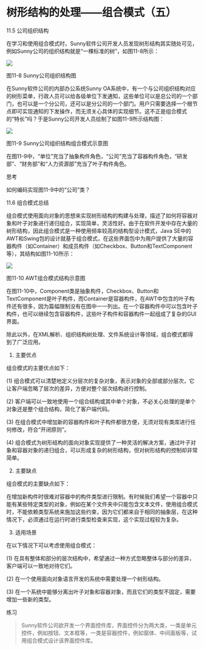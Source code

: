 # 树形结构的处理——组合模式（五）

11.5 公司组织结构

在学习和使用组合模式时，Sunny软件公司开发人员发现树形结构其实随处可见，例如Sunny公司的组织结构就是“一棵标准的树”，如图11-8所示：

![](http://img.my.csdn.net/uploads/201209/07/1347031375_3204.jpg)

图11-8  Sunny公司组织结构图

在Sunny软件公司的内部办公系统Sunny OA系统中，有一个与公司组织结构对应的树形菜单，行政人员可以给各级单位下发通知，这些单位可以是总公司的一个部门，也可以是一个分公司，还可以是分公司的一个部门。用户只需要选择一个根节点即可实现通知的下发操作，而无须关心具体的实现细节。这不正是组合模式的“特长”吗？于是Sunny公司开发人员绘制了如图11-9所示结构图：

![](http://img.my.csdn.net/uploads/201209/07/1347031422_5635.jpg)

图11-9  Sunny公司组织结构组合模式示意图

在图11-9中，“单位”充当了抽象构件角色，“公司”充当了容器构件角色，“研发部”、“财务部”和“人力资源部”充当了叶子构件角色。
 
思考

如何编码实现图11-9中的“公司”类？

11.6 组合模式总结

组合模式使用面向对象的思想来实现树形结构的构建与处理，描述了如何将容器对象和叶子对象进行递归组合，实现简单，灵活性好。由于在软件开发中存在大量的树形结构，因此组合模式是一种使用频率较高的结构型设计模式，Java SE中的AWT和Swing包的设计就基于组合模式，在这些界面包中为用户提供了大量的容器构件（如Container）和成员构件（如Checkbox、Button和TextComponent等），其结构如图11-10所示：

![](http://img.my.csdn.net/uploads/201209/07/1347031445_5687.jpg)

图11-10 AWT组合模式结构示意图

在图11-10中，Component类是抽象构件，Checkbox、Button和TextComponent是叶子构件，而Container是容器构件，在AWT中包含的叶子构件还有很多，因为篇幅限制没有在图中一一列出。在一个容器构件中可以包含叶子构件，也可以继续包含容器构件，这些叶子构件和容器构件一起组成了复杂的GUI界面。

除此以外，在XML解析、组织结构树处理、文件系统设计等领域，组合模式都得到了广泛应用。

1. 主要优点

组合模式的主要优点如下：

(1) 组合模式可以清楚地定义分层次的复杂对象，表示对象的全部或部分层次，它让客户端忽略了层次的差异，方便对整个层次结构进行控制。

(2) 客户端可以一致地使用一个组合结构或其中单个对象，不必关心处理的是单个对象还是整个组合结构，简化了客户端代码。

(3) 在组合模式中增加新的容器构件和叶子构件都很方便，无须对现有类库进行任何修改，符合“开闭原则”。

(4) 组合模式为树形结构的面向对象实现提供了一种灵活的解决方案，通过叶子对象和容器对象的递归组合，可以形成复杂的树形结构，但对树形结构的控制却非常简单。

2. 主要缺点

组合模式的主要缺点如下：

在增加新构件时很难对容器中的构件类型进行限制。有时候我们希望一个容器中只能有某些特定类型的对象，例如在某个文件夹中只能包含文本文件，使用组合模式时，不能依赖类型系统来施加这些约束，因为它们都来自于相同的抽象层，在这种情况下，必须通过在运行时进行类型检查来实现，这个实现过程较为复杂。

3. 适用场景

在以下情况下可以考虑使用组合模式：

(1) 在具有整体和部分的层次结构中，希望通过一种方式忽略整体与部分的差异，客户端可以一致地对待它们。

(2) 在一个使用面向对象语言开发的系统中需要处理一个树形结构。

(3) 在一个系统中能够分离出叶子对象和容器对象，而且它们的类型不固定，需要增加一些新的类型。
 
练习

> Sunny软件公司欲开发一个界面控件库，界面控件分为两大类，一类是单元控件，例如按钮、文本框等，一类是容器控件，例如窗体、中间面板等，试用组合模式设计该界面控件库。
